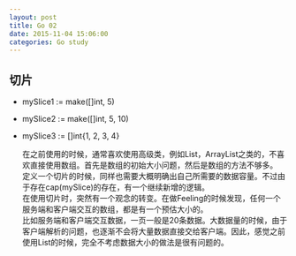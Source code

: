 ```yaml
---
layout: post
title: Go 02
date: 2015-11-04 15:06:00
categories: Go study
---
```



## 切片

* mySlice1 := make([]int, 5)
* mySlice2 := make([]int, 5, 10)
* mySlice3 := []int{1, 2, 3, 4}

  在之前使用的时候，通常喜欢使用高级类，例如List，ArrayList之类的，不喜欢直接使用数组。首先是数组的初始大小问题，然后是数组的方法不够多。  
  定义一个切片的时候，同样也需要大概明确出自己所需要的数据容量。不过由于存在cap(mySlice)的存在，有一个继续新增的逻辑。  
  在使用切片时，突然有一个观念的转变。在做Feeling的时候发现，任何一个服务端和客户端交互的数组，都是有一个预估大小的。  
  比如服务端和客户端交互数据，一页一般是20条数据。大数据量的时候，由于客户端解析的问题，也逐渐不会将大量数据直接交给客户端。因此，感觉之前使用List的时候，完全不考虑数据大小的做法是很有问题的。

